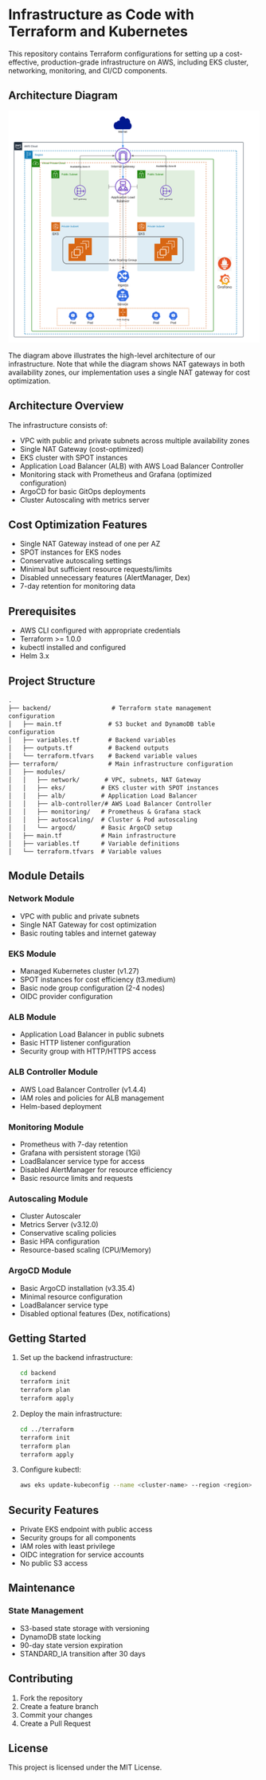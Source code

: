# Infrastructure as Code with Terraform and Kubernetes

This repository contains Terraform configurations for setting up a cost-effective, production-grade infrastructure on AWS, including EKS cluster, networking, monitoring, and CI/CD components.

## Architecture Diagram

![EKS Architecture](eks-tf.png)

The diagram above illustrates the high-level architecture of our infrastructure. Note that while the diagram shows NAT gateways in both availability zones, our implementation uses a single NAT gateway for cost optimization.

## Architecture Overview

The infrastructure consists of:
- VPC with public and private subnets across multiple availability zones
- Single NAT Gateway (cost-optimized)
- EKS cluster with SPOT instances
- Application Load Balancer (ALB) with AWS Load Balancer Controller
- Monitoring stack with Prometheus and Grafana (optimized configuration)
- ArgoCD for basic GitOps deployments
- Cluster Autoscaling with metrics server

## Cost Optimization Features
- Single NAT Gateway instead of one per AZ
- SPOT instances for EKS nodes
- Conservative autoscaling settings
- Minimal but sufficient resource requests/limits
- Disabled unnecessary features (AlertManager, Dex)
- 7-day retention for monitoring data

## Prerequisites

- AWS CLI configured with appropriate credentials
- Terraform >= 1.0.0
- kubectl installed and configured
- Helm 3.x

## Project Structure

```
.
├── backend/                 # Terraform state management configuration
│   ├── main.tf             # S3 bucket and DynamoDB table configuration
│   ├── variables.tf        # Backend variables
│   ├── outputs.tf          # Backend outputs
│   └── terraform.tfvars    # Backend variable values
├── terraform/              # Main infrastructure configuration
│   ├── modules/           
│   │   ├── network/       # VPC, subnets, NAT Gateway
│   │   ├── eks/          # EKS cluster with SPOT instances
│   │   ├── alb/          # Application Load Balancer
│   │   ├── alb-controller/# AWS Load Balancer Controller
│   │   ├── monitoring/   # Prometheus & Grafana stack
│   │   ├── autoscaling/  # Cluster & Pod autoscaling
│   │   └── argocd/       # Basic ArgoCD setup
│   ├── main.tf           # Main infrastructure
│   ├── variables.tf      # Variable definitions
│   └── terraform.tfvars  # Variable values
```

## Module Details

### Network Module
- VPC with public and private subnets
- Single NAT Gateway for cost optimization
- Basic routing tables and internet gateway

### EKS Module
- Managed Kubernetes cluster (v1.27)
- SPOT instances for cost efficiency (t3.medium)
- Basic node group configuration (2-4 nodes)
- OIDC provider configuration

### ALB Module
- Application Load Balancer in public subnets
- Basic HTTP listener configuration
- Security group with HTTP/HTTPS access

### ALB Controller Module
- AWS Load Balancer Controller (v1.4.4)
- IAM roles and policies for ALB management
- Helm-based deployment

### Monitoring Module
- Prometheus with 7-day retention
- Grafana with persistent storage (1Gi)
- LoadBalancer service type for access
- Disabled AlertManager for resource efficiency
- Basic resource limits and requests

### Autoscaling Module
- Cluster Autoscaler
- Metrics Server (v3.12.0)
- Conservative scaling policies
- Basic HPA configuration
- Resource-based scaling (CPU/Memory)

### ArgoCD Module
- Basic ArgoCD installation (v3.35.4)
- Minimal resource configuration
- LoadBalancer service type
- Disabled optional features (Dex, notifications)

## Getting Started

1. Set up the backend infrastructure:
   ```bash
   cd backend
   terraform init
   terraform plan
   terraform apply
   ```

2. Deploy the main infrastructure:
   ```bash
   cd ../terraform
   terraform init
   terraform plan
   terraform apply
   ```

3. Configure kubectl:
   ```bash
   aws eks update-kubeconfig --name <cluster-name> --region <region>
   ```

## Security Features

- Private EKS endpoint with public access
- Security groups for all components
- IAM roles with least privilege
- OIDC integration for service accounts
- No public S3 access

## Maintenance

### State Management
- S3-based state storage with versioning
- DynamoDB state locking
- 90-day state version expiration
- STANDARD_IA transition after 30 days

## Contributing

1. Fork the repository
2. Create a feature branch
3. Commit your changes
4. Create a Pull Request

## License

This project is licensed under the MIT License.

